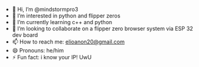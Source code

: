 - 👋 Hi, I’m @mindstormpro3
- 👀 I’m interested in python and flipper zeros
- 🌱 I’m currently learning c++ and python
- 💞️ I’m looking to collaborate on a flipper zero browser system via ESP 32 dev board
- 📫 How to reach me: elioanon20@gmail.com
- 😄 Pronouns: he/him
- ⚡ Fun fact: i know your IP! UwU

<!---
mindstormpro3/mindstormpro3 is a ✨ special ✨ repository because its `README.md` (this file) appears on your GitHub profile.
You can click the Preview link to take a look at your changes.
--->
